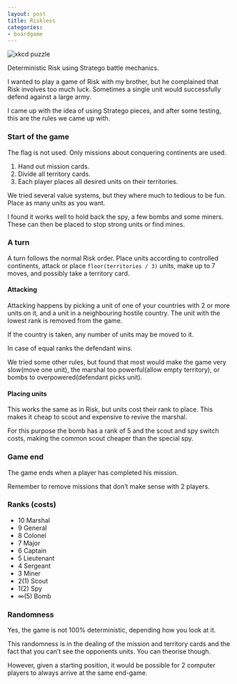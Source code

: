 ```yaml
---
layout: post
title: Riskless
categories:
- boardgame
---
```


![xkcd puzzle](http://imgs.xkcd.com/comics/puzzle.png)

Deterministic Risk using Stratego battle mechanics.

I wanted to play a game of Risk with my brother, but he complained that Risk involves too much luck. Sometimes a single unit would successfully defend against a large army.

I came up with the idea of using Stratego pieces, and after some testing, this are the rules we came up with.

### Start of the game

The flag is not used.
Only missions about conquering continents are used.

1. Hand out mission cards. 
1. Divide all territory cards.
1. Each player places all desired units on their territories.

We tried several value systems, but they where much to tedious to be fun. Place as many units as you want.

I found it works well to hold back the spy, a few bombs and some miners. These can then be placed to stop strong units or find mines.

### A turn

A turn follows the normal Risk order. Place units according to controlled continents, attack or place  `floor(territories / 3)` units, make up to 7 moves, and possibly take a territory card.

#### Attacking

Attacking happens by picking a unit of one of your countries with 2 or more units on it, and a unit in a neighbouring hostile country. The unit with the lowest rank is removed from the game.

If the country is taken, any number of units may be moved to it.

In case of equal ranks the defendant wins.

We tried some other rules, but found that most would make the game very slow(move one unit), the marshal too powerful(allow empty territory), or bombs to overpowered(defendant picks unit).

#### Placing units

This works the same as in Risk, but units cost their rank to place. This makes it cheap to scout and expensive to revive the marshal.

For this purpose the bomb has a rank of 5 and the scout and spy switch costs, making the common scout cheaper than the special spy.

### Game end

The game ends when a player has completed his mission.

Remember to remove missions that don’t make sense with 2 players.

### Ranks (costs)

- 10 Marshal
- 9 General
- 8 Colonel
- 7 Major
- 6 Captain
- 5 Lieutenant
- 4 Sergeant
- 3 Miner
- 2(1) Scout
- 1(2) Spy
- ∞(5) Bomb

### Randomness

Yes, the game is not 100% deterministic, depending how you look at it.

This randomness is in the dealing of the mission and territory cards and the fact that you can’t see the opponents units. You can theorise though.

However, given a starting position, it would be possible for 2 computer players to always arrive at the same end-game.